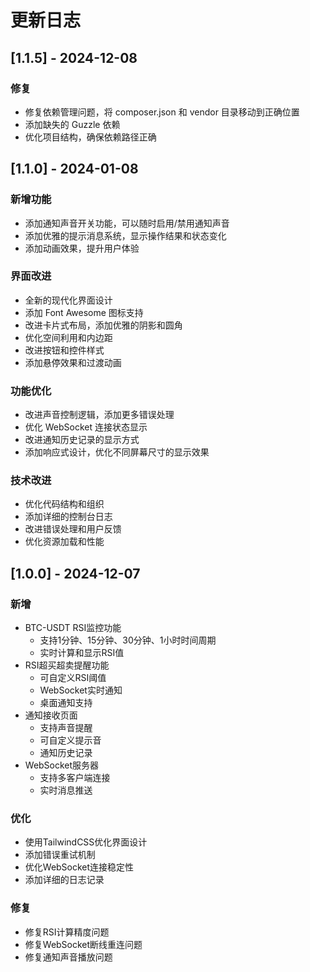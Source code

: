 # 更新日志

## [1.1.5] - 2024-12-08

### 修复
- 修复依赖管理问题，将 composer.json 和 vendor 目录移动到正确位置
- 添加缺失的 Guzzle 依赖
- 优化项目结构，确保依赖路径正确

## [1.1.0] - 2024-01-08

### 新增功能
- 添加通知声音开关功能，可以随时启用/禁用通知声音
- 添加优雅的提示消息系统，显示操作结果和状态变化
- 添加动画效果，提升用户体验

### 界面改进
- 全新的现代化界面设计
- 添加 Font Awesome 图标支持
- 改进卡片式布局，添加优雅的阴影和圆角
- 优化空间利用和内边距
- 改进按钮和控件样式
- 添加悬停效果和过渡动画

### 功能优化
- 改进声音控制逻辑，添加更多错误处理
- 优化 WebSocket 连接状态显示
- 改进通知历史记录的显示方式
- 添加响应式设计，优化不同屏幕尺寸的显示效果

### 技术改进
- 优化代码结构和组织
- 添加详细的控制台日志
- 改进错误处理和用户反馈
- 优化资源加载和性能

## [1.0.0] - 2024-12-07

### 新增
- BTC-USDT RSI监控功能
  - 支持1分钟、15分钟、30分钟、1小时时间周期
  - 实时计算和显示RSI值
- RSI超买超卖提醒功能
  - 可自定义RSI阈值
  - WebSocket实时通知
  - 桌面通知支持
- 通知接收页面
  - 支持声音提醒
  - 可自定义提示音
  - 通知历史记录
- WebSocket服务器
  - 支持多客户端连接
  - 实时消息推送

### 优化
- 使用TailwindCSS优化界面设计
- 添加错误重试机制
- 优化WebSocket连接稳定性
- 添加详细的日志记录

### 修复
- 修复RSI计算精度问题
- 修复WebSocket断线重连问题
- 修复通知声音播放问题
